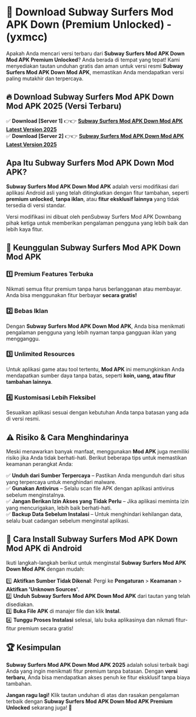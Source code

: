 

# 🎯 Download Subway Surfers Mod APK Down (Premium Unlocked) -  (yxmcc) 

Apakah Anda mencari versi terbaru dari **Subway Surfers Mod APK Down Mod APK Premium Unlocked**? Anda berada di tempat yang tepat! Kami menyediakan tautan unduhan gratis dan aman untuk versi resmi **Subway Surfers Mod APK Down Mod APK**, memastikan Anda mendapatkan versi paling mutakhir dan terpercaya.

## 🔥 Download Subway Surfers Mod APK Down Mod APK 2025 (Versi Terbaru)

✅ **Download [Server 1]** 👉👉 [**Subway Surfers Mod APK Down Mod APK Latest Version 2025**](https://apkcomod.com?title=Subway_Surfers_Mod_APK_Down)  
✅ **Download [Server 2]** 👉👉 [**Subway Surfers Mod APK Down Mod APK Latest Version 2025**](https://apkcomod.com?title=Subway_Surfers_Mod_APK_Down)  

## Apa Itu Subway Surfers Mod APK Down Mod APK?

**Subway Surfers Mod APK Down Mod APK** adalah versi modifikasi dari aplikasi Android asli yang telah ditingkatkan dengan fitur tambahan, seperti **premium unlocked**, **tanpa iklan**, atau **fitur eksklusif lainnya** yang tidak tersedia di versi standar.

Versi modifikasi ini dibuat oleh penSubway Surfers Mod APK Downbang pihak ketiga untuk memberikan pengalaman pengguna yang lebih baik dan lebih kaya fitur.

## 🎯 Keunggulan Subway Surfers Mod APK Down Mod APK

### 1️⃣ Premium Features Terbuka
Nikmati semua fitur premium tanpa harus berlangganan atau membayar. Anda bisa menggunakan fitur berbayar **secara gratis!**

### 2️⃣ Bebas Iklan
Dengan **Subway Surfers Mod APK Down Mod APK**, Anda bisa menikmati pengalaman pengguna yang lebih nyaman tanpa gangguan iklan yang mengganggu.

### 3️⃣ Unlimited Resources
Untuk aplikasi game atau tool tertentu, **Mod APK** ini memungkinkan Anda mendapatkan sumber daya tanpa batas, seperti **koin, uang, atau fitur tambahan lainnya**.

### 4️⃣ Kustomisasi Lebih Fleksibel
Sesuaikan aplikasi sesuai dengan kebutuhan Anda tanpa batasan yang ada di versi resmi.

## ⚠️ Risiko & Cara Menghindarinya

Meski menawarkan banyak manfaat, menggunakan **Mod APK** juga memiliki risiko jika Anda tidak berhati-hati. Berikut beberapa tips untuk memastikan keamanan perangkat Anda:

✅ **Unduh dari Sumber Terpercaya** – Pastikan Anda mengunduh dari situs yang terpercaya untuk menghindari malware.  
✅ **Gunakan Antivirus** – Selalu scan file APK dengan aplikasi antivirus sebelum menginstalnya.  
✅ **Jangan Berikan Izin Akses yang Tidak Perlu** – Jika aplikasi meminta izin yang mencurigakan, lebih baik berhati-hati.  
✅ **Backup Data Sebelum Instalasi** – Untuk menghindari kehilangan data, selalu buat cadangan sebelum menginstal aplikasi.

## 📌 Cara Install Subway Surfers Mod APK Down Mod APK di Android

Ikuti langkah-langkah berikut untuk menginstal **Subway Surfers Mod APK Down Mod APK** dengan mudah:

1️⃣ **Aktifkan Sumber Tidak Dikenal**: Pergi ke **Pengaturan** > **Keamanan** > **Aktifkan 'Unknown Sources'**.  
2️⃣ **Unduh Subway Surfers Mod APK Down Mod APK** dari tautan yang telah disediakan.  
3️⃣ **Buka File APK** di manajer file dan klik **Instal**.  
4️⃣ **Tunggu Proses Instalasi** selesai, lalu buka aplikasinya dan nikmati fitur-fitur premium secara gratis!

## 🏆 Kesimpulan

**Subway Surfers Mod APK Down Mod APK 2025** adalah solusi terbaik bagi Anda yang ingin menikmati fitur premium tanpa batasan. Dengan **versi terbaru**, Anda bisa mendapatkan akses penuh ke fitur eksklusif tanpa biaya tambahan.

**Jangan ragu lagi!** Klik tautan unduhan di atas dan rasakan pengalaman terbaik dengan **Subway Surfers Mod APK Down Mod APK Premium Unlocked** sekarang juga! 🚀

